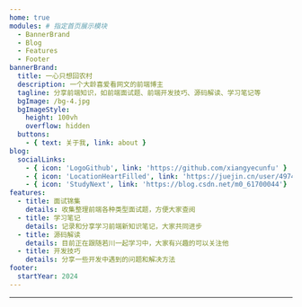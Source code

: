 ```yaml
---
home: true
modules: # 指定首页展示模块
  - BannerBrand
  - Blog
  - Features
  - Footer
bannerBrand:
  title: 一心只想回农村
  description: 一个大龄喜爱看网文的前端博主
  tagline: 分享前端知识，如前端面试题、前端开发技巧、源码解读、学习笔记等
  bgImage: /bg-4.jpg
  bgImageStyle: 
    height: 100vh
    overflow: hidden
  buttons:
    - { text: 关于我, link: about }
blog:
  socialLinks:
    - { icon: 'LogoGithub', link: 'https://github.com/xiangyecunfu' }
    - { icon: 'LocationHeartFilled', link: 'https://juejin.cn/user/497418932333127' }
    - { icon: 'StudyNext', link: 'https://blog.csdn.net/m0_61700044'}
features:
  - title: 面试锦集
    details: 收集整理前端各种类型面试题，方便大家查阅
  - title: 学习笔记
    details: 记录和分享学习前端新知识笔记，大家共同进步
  - title: 源码解读
    details: 目前正在跟随若川一起学习中，大家有兴趣的可以关注他
  - title: 开发技巧
    details: 分享一些开发中遇到的问题和解决方法   
footer:
  startYear: 2024
---
```


<style>
  .home .hero img {
    max-width: 200px;
    margin: 0 auto 2rem;
  }
</style>
---
